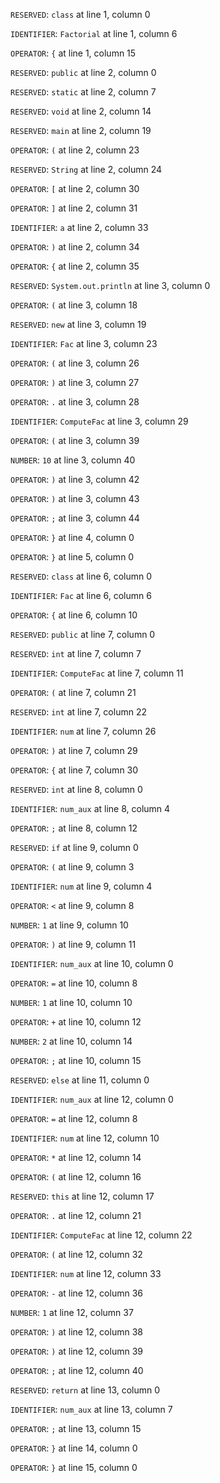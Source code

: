 
`RESERVED`: `class` at line 1, column 0

`IDENTIFIER`: `Factorial` at line 1, column 6

`OPERATOR`: `{` at line 1, column 15

`RESERVED`: `public` at line 2, column 0

`RESERVED`: `static` at line 2, column 7

`RESERVED`: `void` at line 2, column 14

`RESERVED`: `main` at line 2, column 19

`OPERATOR`: `(` at line 2, column 23

`RESERVED`: `String` at line 2, column 24

`OPERATOR`: `[` at line 2, column 30

`OPERATOR`: `]` at line 2, column 31

`IDENTIFIER`: `a` at line 2, column 33

`OPERATOR`: `)` at line 2, column 34

`OPERATOR`: `{` at line 2, column 35

`RESERVED`: `System.out.println` at line 3, column 0

`OPERATOR`: `(` at line 3, column 18

`RESERVED`: `new` at line 3, column 19

`IDENTIFIER`: `Fac` at line 3, column 23

`OPERATOR`: `(` at line 3, column 26

`OPERATOR`: `)` at line 3, column 27

`OPERATOR`: `.` at line 3, column 28

`IDENTIFIER`: `ComputeFac` at line 3, column 29

`OPERATOR`: `(` at line 3, column 39

`NUMBER`: `10` at line 3, column 40

`OPERATOR`: `)` at line 3, column 42

`OPERATOR`: `)` at line 3, column 43

`OPERATOR`: `;` at line 3, column 44

`OPERATOR`: `}` at line 4, column 0

`OPERATOR`: `}` at line 5, column 0

`RESERVED`: `class` at line 6, column 0

`IDENTIFIER`: `Fac` at line 6, column 6

`OPERATOR`: `{` at line 6, column 10

`RESERVED`: `public` at line 7, column 0

`RESERVED`: `int` at line 7, column 7

`IDENTIFIER`: `ComputeFac` at line 7, column 11

`OPERATOR`: `(` at line 7, column 21

`RESERVED`: `int` at line 7, column 22

`IDENTIFIER`: `num` at line 7, column 26

`OPERATOR`: `)` at line 7, column 29

`OPERATOR`: `{` at line 7, column 30

`RESERVED`: `int` at line 8, column 0

`IDENTIFIER`: `num_aux` at line 8, column 4

`OPERATOR`: `;` at line 8, column 12

`RESERVED`: `if` at line 9, column 0

`OPERATOR`: `(` at line 9, column 3

`IDENTIFIER`: `num` at line 9, column 4

`OPERATOR`: `<` at line 9, column 8

`NUMBER`: `1` at line 9, column 10

`OPERATOR`: `)` at line 9, column 11

`IDENTIFIER`: `num_aux` at line 10, column 0

`OPERATOR`: `=` at line 10, column 8

`NUMBER`: `1` at line 10, column 10

`OPERATOR`: `+` at line 10, column 12

`NUMBER`: `2` at line 10, column 14

`OPERATOR`: `;` at line 10, column 15

`RESERVED`: `else` at line 11, column 0

`IDENTIFIER`: `num_aux` at line 12, column 0

`OPERATOR`: `=` at line 12, column 8

`IDENTIFIER`: `num` at line 12, column 10

`OPERATOR`: `*` at line 12, column 14

`OPERATOR`: `(` at line 12, column 16

`RESERVED`: `this` at line 12, column 17

`OPERATOR`: `.` at line 12, column 21

`IDENTIFIER`: `ComputeFac` at line 12, column 22

`OPERATOR`: `(` at line 12, column 32

`IDENTIFIER`: `num` at line 12, column 33

`OPERATOR`: `-` at line 12, column 36

`NUMBER`: `1` at line 12, column 37

`OPERATOR`: `)` at line 12, column 38

`OPERATOR`: `)` at line 12, column 39

`OPERATOR`: `;` at line 12, column 40

`RESERVED`: `return` at line 13, column 0

`IDENTIFIER`: `num_aux` at line 13, column 7

`OPERATOR`: `;` at line 13, column 15

`OPERATOR`: `}` at line 14, column 0

`OPERATOR`: `}` at line 15, column 0
